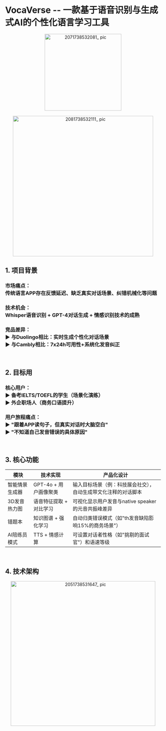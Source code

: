 # VocaVerse -- 一款基于语音识别与生成式AI的个性化语言学习工具


<center>
    <img width="248" alt="2071738532081_ pic" src="https://github.com/user-attachments/assets/eaef656a-8957-4dc4-9ed2-8df3ed56cf0d" />
</div>
</center>
<br>

<center>
<img width="454" alt="2081738532111_ pic" src="https://github.com/user-attachments/assets/3a4edafe-a671-4f27-a3bb-dd45311ada26" />
</center>

## 1. 项目背景
### 市场痛点：<br> 传统语言APP存在反馈延迟、缺乏真实对话场景、纠错机械化等问题
### 技术机会：<br> Whisper语音识别 + GPT-4对话生成 + 情感识别技术的成熟
### 竞品差异：<br> ▶ 与Duolingo相比：实时生成个性化对话场景 <br> ▶ 与Cambly相比：7x24h可用性+系统化发音纠正
<br>


## 2. 目标用
### 核心用户：<br> ▶ 备考IELTS/TOEFL的学生（场景化演练）<br> ▶ 外企职场人（商务口语提升）
### 用户旅程痛点：<br> ▶ "跟着APP读句子，但真实对话时大脑空白"<br> ▶ "不知道自己发音错误的具体原因"
<br>


## 3. 核心功能
|模块|技术实现|产品化设计|
| ---- | ---- | ---- |
|智能情景生成器|GPT-4o + 用户画像聚类|输入目标场景（例：科技展会社交），自动生成带文化注释的对话脚本|
|3D发音热力图|语音特征提取 + 对比学习|可视化显示用户发音与native speaker的元音共振峰差异|
|错题本|知识图谱 + 强化学习|自动归类错误模式（如"th发音缺陷影响15%的商务场景"）|
|AI陪练员模式|TTS + 情感计算|可设置对话者性格（如"挑剔的面试官"）和语速等级|
<br>


## 4. 技术架构
<center>
<img width="468" alt="2051738531647_ pic" src="https://github.com/user-attachments/assets/10817315-c775-4f7e-a6f6-3a670545b789" />
</center>
